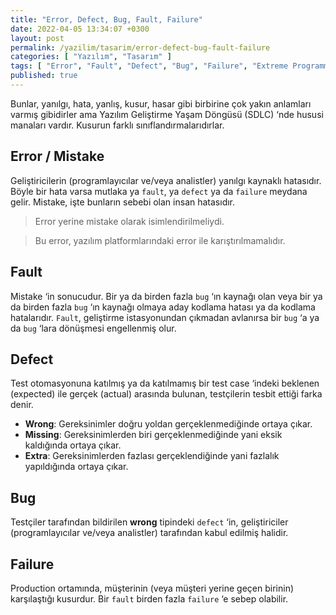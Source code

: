 ```yaml
---
title: "Error, Defect, Bug, Fault, Failure"
date: 2022-04-05 13:34:07 +0300
layout: post
permalink: /yazilim/tasarim/error-defect-bug-fault-failure
categories: [ "Yazılım", "Tasarım" ]
tags: [ "Error", "Fault", "Defect", "Bug", "Failure", "Extreme Programming" ]
published: true
---
```


Bunlar, yanılgı, hata, yanlış, kusur, hasar gibi birbirine çok yakın anlamları varmış gibidirler ama Yazılım Geliştirme Yaşam Döngüsü (SDLC) ‘nde hususi manaları vardır. Kusurun farklı sınıflandırmalarıdırlar.

## Error / Mistake

Geliştiricilerin (programlayıcılar ve/veya analistler) yanılgı kaynaklı hatasıdır. Böyle bir hata varsa mutlaka ya `fault`, ya `defect` ya da `failure` meydana gelir. Mistake, işte bunların sebebi olan insan hatasıdır.

> Error yerine mistake olarak isimlendirilmeliydi.

> Bu error, yazılım platformlarındaki error ile karıştırılmamalıdır.

## Fault

Mistake ‘in sonucudur. Bir ya da birden fazla `bug` ‘ın kaynağı olan veya bir ya da birden fazla `bug` ‘ın kaynağı olmaya aday kodlama hatası ya da kodlama hatalarıdır. `Fault`, geliştirme istasyonundan çıkmadan avlanırsa bir `bug` ‘a ya da `bug` ‘lara dönüşmesi engellenmiş olur.

## Defect

Test otomasyonuna katılmış ya da katılmamış bir test case ‘indeki beklenen (expected) ile gerçek (actual) arasında bulunan, testçilerin tesbit ettiği farka denir.

- **Wrong**: Gereksinimler doğru yoldan gerçeklenmediğinde ortaya çıkar.
- **Missing**: Gereksinimlerden biri gerçeklenmediğinde yani eksik kaldığında ortaya çıkar.
- **Extra**: Gereksinimlerden fazlası gerçeklendiğinde yani fazlalık yapıldığında ortaya çıkar.

## Bug

Testçiler tarafından bildirilen **wrong** tipindeki `defect` ‘in, geliştiriciler (programlayıcılar ve/veya analistler) tarafından kabul edilmiş halidir.

## Failure

Production ortamında, müşterinin (veya müşteri yerine geçen birinin) karşılaştığı kusurdur. Bir `fault` birden fazla `failure` ‘e sebep olabilir.